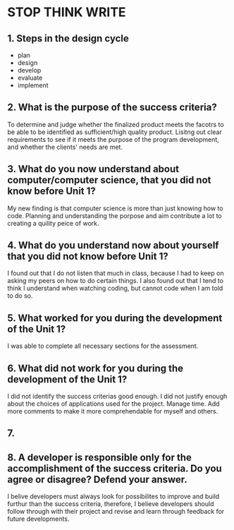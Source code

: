 # STOP THINK WRITE

## 1. Steps in the design cycle
  - plan
  - design
  - develop
  - evaluate
  - implement

## 2. What is the purpose of the success criteria?
To determine and judge whether the finalized product meets the facotrs to be able to be identified as sufficient/high quality product. 
Lisitng out clear requirements to see if it meets the purpose of the program development, and whether the clients' needs are met.

## 3. What do you now understand about computer/computer science, that you did not know before Unit 1?
My new finding is that computer science is more than just knowing how to code.
Planning and understanding the porpose and aim contribute a lot to creating a quility peice of work. 

## 4. What do you understand now about yourself that you did not know before Unit 1?
I found out that I do not listen that much in class, because I had to keep on asking my peers on how to do certain things.
I also found out that I tend to think I understand when watching coding, but cannot code when I am told to do so.

## 5. What worked for you during the development of the Unit 1?
I was able to complete all necessary sections for the assessment.

## 6. What did not work for you during the development of the Unit 1?
I did not identify the success criterias good enough.
I did not justify enough about the choices of applications used for the project.
Manage time. 
Add more comments to make it more comprehendable for myself and others. 

## 7. 

## 8. A developer is responsible only for the accomplishment of the success criteria. Do you agree or disagree? Defend your answer.
I belive developers must always look for possibilites to improve and build furthur than the success criteria, therefore, I believe developers should follow through with their project and revise and learn through feedback for future developments. 
